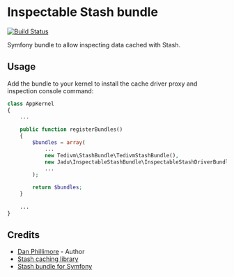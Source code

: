 Inspectable Stash bundle
========================

[![Build Status](https://secure.travis-ci.org/jadu/inspectable-stash-bundle.png?branch=master)](http://travis-ci.org/jadu/inspectable-stash-bundle)

Symfony bundle to allow inspecting data cached with Stash.

## Usage
Add the bundle to your kernel to install the cache driver proxy and inspection console command:

```php
class AppKernel
{
    ...
    
    public function registerBundles()
    {
        $bundles = array(
            ...
            new Tedivm\StashBundle\TedivmStashBundle(),
            new Jadu\InspectableStashBundle\InspectableStashDriverBundle(),
            ...
        );

        return $bundles;
    }
    
    ...
}
```

## Credits

* [Dan Phillimore](http://github.com/asmblah) - Author
* [Stash caching library](https://github.com/tedious/Stash)
* [Stash bundle for Symfony](https://github.com/tedious/TedivmStashBundle)
